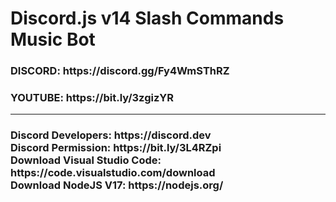# Discord.js v14 Slash Commands Music Bot
<h3>DISCORD: https://discord.gg/Fy4WmSThRZ</h3>
<h3>YOUTUBE: https://bit.ly/3zgizYR</h3>
<hr>
<h3>
Discord Developers: https://discord.dev<br>
Discord Permission: https://bit.ly/3L4RZpi<br>
Download Visual Studio Code: https://code.visualstudio.com/download<br>
Download NodeJS V17: https://nodejs.org/<br>
</h3>
